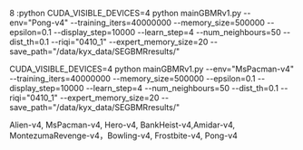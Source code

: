 

8 :python
CUDA_VISIBLE_DEVICES=4 python mainGBMRv1.py --env="Pong-v4" --training_iters=40000000 --memory_size=500000 --epsilon=0.1 --display_step=10000 --learn_step=4 --num_neighbours=50 --dist_th=0.1 --riqi="0410_1" --expert_memory_size=20 --save_path="/data/kyx_data/SEGBMRresults/"

CUDA_VISIBLE_DEVICES=4 python mainGBMRv1.py --env="MsPacman-v4" --training_iters=40000000 --memory_size=500000 --epsilon=0.1 --display_step=10000 --learn_step=4 --num_neighbours=50 --dist_th=0.1 --riqi="0410_1" --expert_memory_size=20 --save_path="/data/kyx_data/SEGBMRresults/"

Alien-v4, MsPacman-v4, Hero-v4, BankHeist-v4,Amidar-v4, MontezumaRevenge-v4，Bowling-v4, Frostbite-v4, Pong-v4